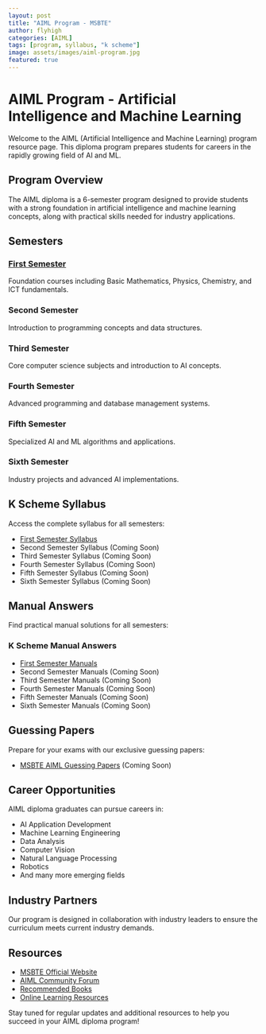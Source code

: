 ```yaml
---
layout: post
title: "AIML Program - MSBTE"
author: flyhigh
categories: [AIML]
tags: [program, syllabus, "k scheme"]
image: assets/images/aiml-program.jpg
featured: true
---
```


# AIML Program - Artificial Intelligence and Machine Learning

Welcome to the AIML (Artificial Intelligence and Machine Learning) program resource page. This diploma program prepares students for careers in the rapidly growing field of AI and ML.

## Program Overview

The AIML diploma is a 6-semester program designed to provide students with a strong foundation in artificial intelligence and machine learning concepts, along with practical skills needed for industry applications.

## Semesters

### [First Semester](/aiml-first-semester)
Foundation courses including Basic Mathematics, Physics, Chemistry, and ICT fundamentals.

### Second Semester
Introduction to programming concepts and data structures.

### Third Semester
Core computer science subjects and introduction to AI concepts.

### Fourth Semester
Advanced programming and database management systems.

### Fifth Semester
Specialized AI and ML algorithms and applications.

### Sixth Semester
Industry projects and advanced AI implementations.

## K Scheme Syllabus

Access the complete syllabus for all semesters:

- [First Semester Syllabus](/aiml-first-semester)
- Second Semester Syllabus (Coming Soon)
- Third Semester Syllabus (Coming Soon)
- Fourth Semester Syllabus (Coming Soon)
- Fifth Semester Syllabus (Coming Soon)
- Sixth Semester Syllabus (Coming Soon)

## Manual Answers

Find practical manual solutions for all semesters:

### K Scheme Manual Answers
- [First Semester Manuals](/aiml-first-semester-manuals)
- Second Semester Manuals (Coming Soon)
- Third Semester Manuals (Coming Soon)
- Fourth Semester Manuals (Coming Soon)
- Fifth Semester Manuals (Coming Soon)
- Sixth Semester Manuals (Coming Soon)

## Guessing Papers

Prepare for your exams with our exclusive guessing papers:
- [MSBTE AIML Guessing Papers](#) (Coming Soon)

## Career Opportunities

AIML diploma graduates can pursue careers in:
- AI Application Development
- Machine Learning Engineering
- Data Analysis
- Computer Vision
- Natural Language Processing
- Robotics
- And many more emerging fields

## Industry Partners

Our program is designed in collaboration with industry leaders to ensure the curriculum meets current industry demands.

## Resources

- [MSBTE Official Website](https://msbte.org.in/)
- [AIML Community Forum](#)
- [Recommended Books](#)
- [Online Learning Resources](#)

Stay tuned for regular updates and additional resources to help you succeed in your AIML diploma program!
